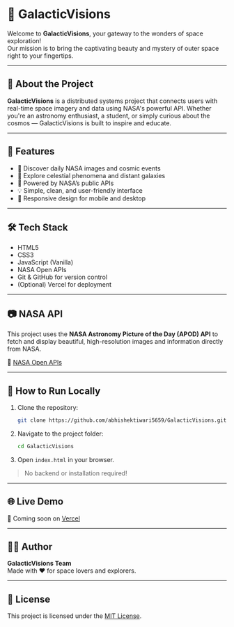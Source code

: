 # 🌌 GalacticVisions

Welcome to **GalacticVisions**, your gateway to the wonders of space exploration!  
Our mission is to bring the captivating beauty and mystery of outer space right to your fingertips.

---

## 🚀 About the Project

**GalacticVisions** is a distributed systems project that connects users with real-time space imagery and data using NASA's powerful API. Whether you're an astronomy enthusiast, a student, or simply curious about the cosmos — GalacticVisions is built to inspire and educate.

---

## 🌠 Features

- 🔭 Discover daily NASA images and cosmic events  
- 🌌 Explore celestial phenomena and distant galaxies  
- 📡 Powered by NASA’s public APIs  
- 💡 Simple, clean, and user-friendly interface  
- 📱 Responsive design for mobile and desktop

---

## 🛠️ Tech Stack

- HTML5  
- CSS3  
- JavaScript (Vanilla)  
- NASA Open APIs  
- Git & GitHub for version control  
- (Optional) Vercel for deployment

---

## 📷 NASA API

This project uses the **NASA Astronomy Picture of the Day (APOD) API** to fetch and display beautiful, high-resolution images and information directly from NASA.

🔗 [NASA Open APIs](https://api.nasa.gov/)

---

## 🔧 How to Run Locally

1. Clone the repository:
   ```bash
   git clone https://github.com/abhishektiwari5659/GalacticVisions.git
   ```
2. Navigate to the project folder:
   ```bash
   cd GalacticVisions
   ```
3. Open `index.html` in your browser.

> No backend or installation required!

---

## 🌐 Live Demo

🚀 Coming soon on [Vercel]([https://vercel.com/](https://galatic-visions.vercel.app/))

---

## 👨‍💻 Author

**GalacticVisions Team**  
Made with ❤️ for space lovers and explorers.

---

## 📜 License

This project is licensed under the [MIT License](LICENSE).
